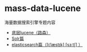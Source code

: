 # mass-data-lucene

海量数据搜索引擎专题内容

* [底层lucene（路森）](/di-ceng-lucene-ff08-lu-sen-ff09.md)
* [Solr篇](/solrpian.md)
* [elasticsearch篇（\[ɪˈlæstɪk\] \[sɜːtʃ\] ）](/elasticsearchpian-ff085b-026a-02c8-l-ae-st-i-k-s-t.md)



